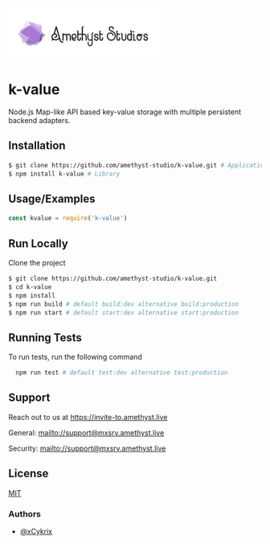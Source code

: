 
![Amethyst Studio Logo.png](./.github/.asset/logo.png)


# k-value

Node.js Map-like API based key-value storage with multiple persistent backend adapters.


## Installation

```bash
$ git clone https://github.com/amethyst-studio/k-value.git # Application
$ npm install k-value # Library
```

## Usage/Examples

```javascript
const kvalue = require('k-value')
```


## Run Locally

Clone the project

```bash
$ git clone https://github.com/amethyst-studio/k-value.git
$ cd k-value
$ npm install
$ npm run build # default build:dev alternative build:production
$ npm run start # default start:dev alternative start:production
```


## Running Tests

To run tests, run the following command

```bash
  npm run test # default test:dev alternative test:production
```


## Support

Reach out to us at https://invite-to.amethyst.live

General: [mailto://support@mxsrv.amethyst.live](mailto://support@mxsrv.amethyst.live)

Security: [mailto://support@mxsrv.amethyst.live](mailto://support@mxsrv.amethyst.live)


## License

[MIT](https://choosealicense.com/licenses/mit/)


### Authors

- [@xCykrix](https://www.github.com/xCykrix)
